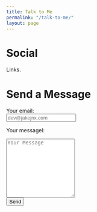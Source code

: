 ```yaml
---
title: Talk to Me
permalink: "/talk-to-me/"
layout: page
---
```


<div class="content">

<h1 class="subtitle is-3">Social</h1>
<p>Links.</p>

<h1 class="subtitle is-3">Send a Message</h1>


<form
  action="https://formspree.io/mdowygkz"
  method="POST"
>

<div class="field">
  <label class="label">Your email:</label>
  <div class="control">
    <input class="input" type="text" name="_replyto" placeholder="dev@jakejnx.com">
  </div>
</div>

<label class="label">Your messagel:</label>
<textarea name="message" class="textarea" placeholder="Your Message" rows="10"></textarea>

<div class="control">
  <button type="submit" class="button is-primary">Send</button>
</div>
</form>

</div>